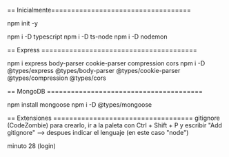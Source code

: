 
== Inicialmente===================================

npm init -y

npm i -D typescript
npm i -D ts-node
npm i -D nodemon

== Express =======================================

npm i express body-parser cookie-parser compression cors
npm i -D @types/express @types/body-parser @types/cookie-parser @types/compression @types/cors

== MongoDB =======================================

npm install mongoose
npm i -D @types/mongoose





== Extensiones ===================================
gitignore  (CodeZombie)
para crearlo, ir a la paleta con Ctrl + Shift + P y escribir "Add gitignore" --> despues indicar el lenguaje (en este caso "node")






minuto  28  (login)
